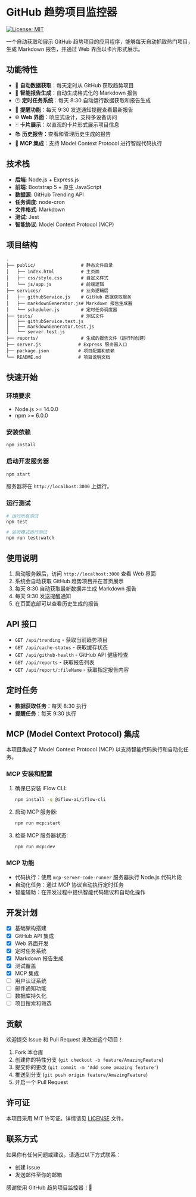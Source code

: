 # GitHub 趋势项目监控器

[![License: MIT](https://img.shields.io/badge/License-MIT-yellow.svg)](https://opensource.org/licenses/MIT)

一个自动获取和展示 GitHub 趋势项目的应用程序，能够每天自动抓取热门项目，生成 Markdown 报告，并通过 Web 界面以卡片形式展示。

## 功能特性

- 🤖 **自动数据获取**：每天定时从 GitHub 获取趋势项目
- 📝 **智能报告生成**：自动生成格式化的 Markdown 报告
- 🕐 **定时任务系统**：每天 8:30 自动运行数据获取和报告生成
- 🔔 **提醒功能**：每天 9:30 发送通知提醒查看最新报告
- 🌐 **Web 界面**：响应式设计，支持多设备访问
- 🃏 **卡片展示**：以直观的卡片形式展示项目信息
- 📚 **历史报告**：查看和管理历史生成的报告
- 🤖 **MCP 集成**：支持 Model Context Protocol 进行智能代码执行

## 技术栈

- **后端**: Node.js + Express.js
- **前端**: Bootstrap 5 + 原生 JavaScript
- **数据源**: GitHub Trending API
- **任务调度**: node-cron
- **文件格式**: Markdown
- **测试**: Jest
- **智能协议**: Model Context Protocol (MCP)

## 项目结构

```
.
├── public/                 # 静态文件目录
│   ├── index.html          # 主页面
│   ├── css/style.css       # 自定义样式
│   └── js/app.js           # 前端逻辑
├── services/               # 业务逻辑层
│   ├── githubService.js    # GitHub 数据获取服务
│   ├── markdownGenerator.js# Markdown 报告生成器
│   └── scheduler.js        # 定时任务调度器
├── tests/                  # 测试文件
│   ├── githubService.test.js
│   ├── markdownGenerator.test.js
│   └── server.test.js
├── reports/                # 生成的报告文件（运行时创建）
├── server.js              # Express 服务器入口
├── package.json           # 项目配置和依赖
└── README.md              # 项目说明文档
```

## 快速开始

### 环境要求

- Node.js >= 14.0.0
- npm >= 6.0.0

### 安装依赖

```bash
npm install
```

### 启动开发服务器

```bash
npm start
```

服务器将在 `http://localhost:3000` 上运行。

### 运行测试

```bash
# 运行所有测试
npm test

# 监听模式运行测试
npm run test:watch
```

## 使用说明

1. 启动服务器后，访问 `http://localhost:3000` 查看 Web 界面
2. 系统会自动获取 GitHub 趋势项目并在首页展示
3. 每天 8:30 自动获取最新数据并生成 Markdown 报告
4. 每天 9:30 发送提醒通知
5. 在页面底部可以查看历史生成的报告

## API 接口

- `GET /api/trending` - 获取当前趋势项目
- `GET /api/cache-status` - 获取缓存状态
- `GET /api/github-health` - GitHub API 健康检查
- `GET /api/reports` - 获取报告列表
- `GET /api/report/:fileName` - 获取指定报告内容

## 定时任务

- **数据获取任务**：每天 8:30 执行
- **提醒任务**：每天 9:30 执行

## MCP (Model Context Protocol) 集成

本项目集成了 Model Context Protocol (MCP) 以支持智能代码执行和自动化任务。

### MCP 安装和配置

1. 确保已安装 iFlow CLI:
   ```bash
   npm install -g @iflow-ai/iflow-cli
   ```

2. 启动 MCP 服务器:
   ```bash
   npm run mcp:start
   ```

3. 检查 MCP 服务器状态:
   ```bash
   npm run mcp:dev
   ```

### MCP 功能

- 代码执行：使用 `mcp-server-code-runner` 服务器执行 Node.js 代码片段
- 自动化任务：通过 MCP 协议自动执行定时任务
- 智能辅助：在开发过程中提供智能代码建议和自动化操作

## 开发计划

- [x] 基础架构搭建
- [x] GitHub API 集成
- [x] Web 界面开发
- [x] 定时任务系统
- [x] Markdown 报告生成
- [x] 测试覆盖
- [x] MCP 集成
- [ ] 用户认证系统
- [ ] 邮件通知功能
- [ ] 数据库持久化
- [ ] 项目搜索和筛选

## 贡献

欢迎提交 Issue 和 Pull Request 来改进这个项目！

1. Fork 本仓库
2. 创建你的特性分支 (`git checkout -b feature/AmazingFeature`)
3. 提交你的更改 (`git commit -m 'Add some amazing feature'`)
4. 推送到分支 (`git push origin feature/AmazingFeature`)
5. 开启一个 Pull Request

## 许可证

本项目采用 MIT 许可证。详情请见 [LICENSE](LICENSE) 文件。

## 联系方式

如果你有任何问题或建议，请通过以下方式联系：

- 创建 Issue
- 发送邮件至你的邮箱

感谢使用 GitHub 趋势项目监控器！🌟